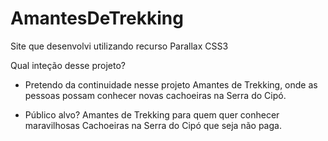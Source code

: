 # AmantesDeTrekking
Site que desenvolvi utilizando recurso Parallax CSS3

Qual inteção desse projeto?
- Pretendo da continuidade nesse projeto Amantes de Trekking, onde as pessoas possam conhecer novas cachoeiras na Serra do Cipó.

- Público alvo? 
  Amantes de Trekking para quem quer conhecer maravilhosas Cachoeiras na Serra do Cipó que seja não paga.
